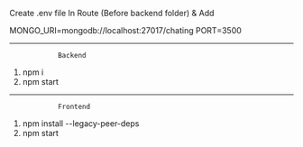 Create .env file In Route (Before backend folder) & Add

MONGO_URI=mongodb://localhost:27017/chating
PORT=3500

-------------------------------------------
                Backend 

1. npm i 
2. npm start

-------------------------------------------
                Frontend
1. npm install --legacy-peer-deps
2. npm start